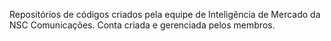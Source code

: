 Repositórios de códigos criados pela equipe de Inteligência de Mercado da NSC Comunicações.
Conta criada e gerenciada pelos membros.

<!---
IMNSC/IMNSC is a ✨ special ✨ repository because its `README.md` (this file) appears on your GitHub profile.
You can click the Preview link to take a look at your changes.
--->
